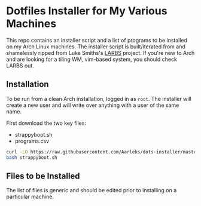 # Dotfiles Installer for My Various Machines

This repo contains an installer script and a list of programs to be installed on my Arch Linux machines. The installer script is built/iterated from and shamelessly ripped from Luke Smiths's [LARBS](https://larbs.xyz) project. If you're new to Arch and are looking for a tiling WM, vim-based system, you should check LARBS out.

## Installation

To be run from a clean Arch installation, logged in as `root`. The installer will create a new user and will write over anything with a user of the same name.

First download the two key files:
* strappyboot.sh
* programs.csv

```sh
curl -LO https://raw.githubusercontent.com/Aarleks/dots-installer/master/strappyboot.sh https://raw.githubusercontent.com/Aarleks/dots-installer/master/programs.csv
bash strappyboot.sh
```

## Files to be Installed

The list of files is generic and should be edited prior to installing on a particular machine.
